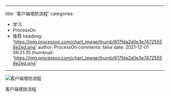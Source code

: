 
---
title: '客户端塔防流程'
categories: 
 - 学习
 - ProcessOn
 - 推荐
headimg: 'https://img.processon.com/chart_image/thumb/617fda2a0e3e74725558e2ed.png'
author: ProcessOn
comments: false
date: 2021-12-01 09:21:35
thumbnail: 'https://img.processon.com/chart_image/thumb/617fda2a0e3e74725558e2ed.png'
---

<div>   
<img class="thumb" alt="客户端塔防流程" src="https://img.processon.com/chart_image/thumb/617fda2a0e3e74725558e2ed.png" referrerpolicy="no-referrer">
<p>客户端塔防流程</p>  
</div>
            